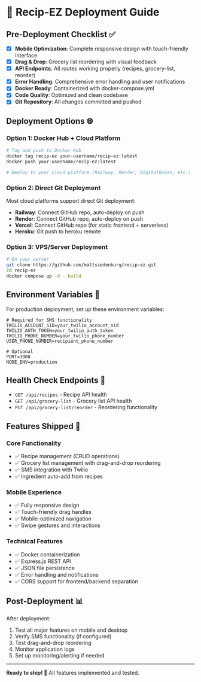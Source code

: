 # 🚀 Recip-EZ Deployment Guide

## Pre-Deployment Checklist ✅

- [x] **Mobile Optimization**: Complete responsive design with touch-friendly interface
- [x] **Drag & Drop**: Grocery list reordering with visual feedback
- [x] **API Endpoints**: All routes working properly (recipes, grocery-list, reorder)
- [x] **Error Handling**: Comprehensive error handling and user notifications
- [x] **Docker Ready**: Containerized with docker-compose.yml
- [x] **Code Quality**: Optimized and clean codebase
- [x] **Git Repository**: All changes committed and pushed

## Deployment Options 🌐

### Option 1: Docker Hub + Cloud Platform
```bash
# Tag and push to Docker Hub
docker tag recip-ez your-username/recip-ez:latest
docker push your-username/recip-ez:latest

# Deploy to your cloud platform (Railway, Render, DigitalOcean, etc.)
```

### Option 2: Direct Git Deployment
Most cloud platforms support direct Git deployment:
- **Railway**: Connect GitHub repo, auto-deploy on push
- **Render**: Connect GitHub repo, auto-deploy on push  
- **Vercel**: Connect GitHub repo (for static frontend + serverless)
- **Heroku**: Git push to heroku remote

### Option 3: VPS/Server Deployment
```bash
# On your server
git clone https://github.com/mattsiedenburg/recip-ez.git
cd recip-ez
docker compose up -d --build
```

## Environment Variables 🔧

For production deployment, set up these environment variables:

```env
# Required for SMS functionality
TWILIO_ACCOUNT_SID=your_twilio_account_sid
TWILIO_AUTH_TOKEN=your_twilio_auth_token
TWILIO_PHONE_NUMBER=your_twilio_phone_number
USER_PHONE_NUMBER=recipient_phone_number

# Optional
PORT=3000
NODE_ENV=production
```

## Health Check Endpoints 🏥

- `GET /api/recipes` - Recipe API health
- `GET /api/grocery-list` - Grocery list API health
- `PUT /api/grocery-list/reorder` - Reordering functionality

## Features Shipped 🎉

### Core Functionality
- ✅ Recipe management (CRUD operations)
- ✅ Grocery list management with drag-and-drop reordering
- ✅ SMS integration with Twilio
- ✅ Ingredient auto-add from recipes

### Mobile Experience
- ✅ Fully responsive design
- ✅ Touch-friendly drag handles
- ✅ Mobile-optimized navigation
- ✅ Swipe gestures and interactions

### Technical Features
- ✅ Docker containerization
- ✅ Express.js REST API
- ✅ JSON file persistence
- ✅ Error handling and notifications
- ✅ CORS support for frontend/backend separation

## Post-Deployment 📊

After deployment:
1. Test all major features on mobile and desktop
2. Verify SMS functionality (if configured)
3. Test drag-and-drop reordering
4. Monitor application logs
5. Set up monitoring/alerting if needed

---

**Ready to ship! 🚢** All features implemented and tested.